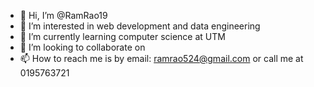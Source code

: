 - 👋 Hi, I’m @RamRao19
- 👀 I’m interested in web development and data engineering
- 🌱 I’m currently learning computer science at UTM 
- 💞️ I’m looking to collaborate on 
- 📫 How to reach me is by email: ramrao524@gmail.com or call me at 0195763721

<!---
RamRao19/RamRao19 is a ✨ special ✨ repository because its `README.md` (this file) appears on your GitHub profile.
You can click the Preview link to take a look at your changes.
--->
